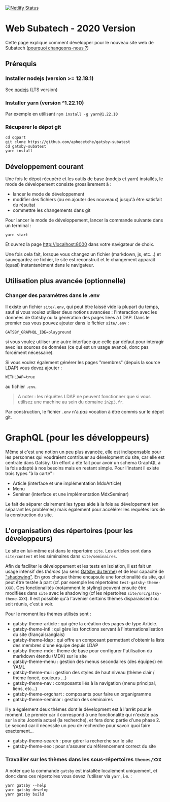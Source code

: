 [![Netlify Status](https://api.netlify.com/api/v1/badges/44ba4275-4a3e-4925-a947-a231d783f8e9/deploy-status)](https://app.netlify.com/sites/goofy-albattani-17085e/deploys)

# Web Subatech - 2020 Version

Cette page explique comment développer pour le nouveau site web de Subatech
([pourquoi changeons-nous ?](./CMS-vs-SSG.md))

## Prérequis

### Installer nodejs (version >= 12.18.1)

See [nodejs](https://nodejs.org/en/) (LTS version)

### Installer yarn (version ^1.22.10)

Par exemple en utilisant `npm install -g yarn@1.22.10`

### Récupérer le dépot git

    cd qqpart
    git clone https://github.com/aphecetche/gatsby-subatest
    cd gatsby-subatest
    yarn install

## Développement courant

Une fois le dépot récupéré et les outils de base (nodejs et yarn) installés, le mode de dévelopement consiste grossièrement à :

- lancer le mode de développement 
- modifier des fichiers (ou en ajouter des nouveaux) jusqu'à être satisfait du résultat 
- commettre les changements dans git

Pour lancer le mode de développement, lancer la commande suivante dans un
terminal :

```shell
yarn start
```

Et ouvrez la page <http://localhost:8000> dans votre navigateur de choix.

Une fois cela fait, lorsque vous changez un fichier (markdown, js, etc...) et sauvegardez ce fichier, le site est reconstruit et le changement apparaît (quasi) instantanément dans le navigateur.

## Utilisation plus avancée (optionnelle) 

### Changer des paramètres dans le .env

Il existe un fichier `site/.env`, qui peut être laissé vide la plupart du temps, sauf si vous voulez utiliser deux notions avancées : l'interaction avec les données de Gatsby ou la génération des pages liées à LDAP. Dans le premier cas vous pouvez ajouter dans le fichier `site/.env` :

    GATSBY_GRAPHQL_IDE=playground

si vous voulez utiliser une autre interface que celle par défaut pour interagir avec les sources de données (ce qui est un usage avancé, donc pas forcément nécessaire).

Si vous voulez également générer les pages "membres" (depuis la source LDAP) vous devez ajouter :

    WITHLDAP=true

au fichier `.env`. 

> A noter : les réquêtes LDAP ne peuvent fonctionner que si vous utilisez une machine au sein du domaine `in2p3.fr`.

Par construction, le fichier `.env` n'a _pas_ vocation à être commis sur le dépot git.

# GraphQL (pour les développeurs)

Même si c'est une notion un peu plus avancée, elle est indispensable pour les personnes qui voudraient contribuer au dévelopment du site, car elle est centrale dans Gatsby. Un effort a été fait pour avoir un schema GraphQL à la fois adapté à nos besoins mais en restant simple. Pour l'instant il existe trois types "à la carte" : 

- Article (interface et une implémentation MdxArticle)
- Menu
- Seminar (interface et une implémentation MdxSeminar)

Le fait de séparer clairement les types aide à la fois au dévelopement (en séparant les problèmes) mais également pour accélérer les requêtes lors de la construction du site.
## L'organisation des répertoires (pour les développeurs)

Le site en lui-même est dans le répertoire `site`. Les articles sont dans `site/content` et les séminaires dans `site/seminaires`.

Afin de faciliter le développement et les tests en isolation, il est fait un usage intensif des _thèmes_ (au sens [Gatsby du terme](https://www.gatsbyjs.com/docs/themes/)) et de leur capacité de ["shadowing"](https://www.gatsbyjs.com/docs/how-to/plugins-and-themes/shadowing/#reach-skip-nav). En gros chaque thème encapsule une fonctionalité du site, qui peut être testée à part (cf. par exemple les répertoires `test-gatsby-theme-XXX`). Ces fonctionalités (notamment le styling) peuvent ensuite être modifiées dans `site` avec le shadowing (cf les répertoires `site/src/gatsy-theme-XXX`). Il est possible qu'à l'avenier certains thèmes disparaissent ou soit réunis, c'est à voir. 

Pour le moment les thèmes utilisés sont : 

- gatsby-theme-article : qui gère la création des pages de type Article. 
- gatsby-theme-intl : qui gère les fonctions servant à l'internationalisation du site (français/anglais)
- gatsby-theme-ldap : qui offre un composant permettant d'obtenir la liste des membres d'une équipe depuis LDAP
- gatsby-theme-mdx : theme de base pour configurer l'utilisation du markdown étendu (MDX) sur le site
- gatsby-theme-menu : gestion des menus secondaires (des équipes) en YAML
- gatsby-theme-mui : gestion des styles de haut niveau (thème clair / thème foncé, couleurs ...)
- gatsby-theme-nav : composants liés à la navigation (menu principal, liens, etc...)
- gatsby-theme-orgchart : composants pour faire un organigramme
- gatsby-theme-seminar : gestion des séminaires

Il y a également deux thèmes dont le dévelopment est à l'arrêt pour le moment. Le premier car il correspond à une fonctionalité qui n'existe pas sur la site Joomla actuel (la recherche), et fera donc partie d'une phase 2. Le second car il nécessite un peu de recherche pour savoir quoi faire exactement... 

- gatsby-theme-search : pour gérer la recherche sur le site
- gatsby-theme-seo : pour s'assurer du référencement correct du site


### Travailler sur les thèmes dans les sous-répertoires `themes/XXX`

A noter que la commande `gatsby` est installée localement uniquement, et donc dans ces répertoires vous devez
 l'utiliser via `yarn`, i.e. :

 ```shell
 yarn gatsby --help
 yarn gatsby develop
 yarn gatsby build
 ```